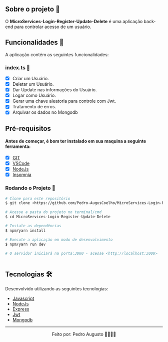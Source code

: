 ## Sobre o projeto 💬

O **MicroServices-Login-Register-Update-Delete** é uma aplicação back-end para controlar acesso de um usuário.

## Funcionalidades 🧠

A aplicação contém as seguintes funcionalidades:

### index.ts 📕

- [x] Criar um Usuário.
- [x] Deletar um Usuário.
- [x] Dar Update nas informações do Usuário.
- [x] Logar como Usuário.
- [x] Gerar uma chave aleatoria para controle com Jwt.
- [x] Tratamento de erros.
- [x] Arquivar os dados no Mongodb

## Pré-requisitos
#### Antes de começar, é bom ter instalado em sua maquina a seguinte ferramenta:
- [x] [GIT](https://git-scm.com/)
- [x] [VSCode](https://code.visualstudio.com/)
- [x] [NodeJs](https://nodejs.org/en/)
- [x] [Insomnia](https://insomnia.rest/)

### Rodando o Projeto 📖

```bash
# Clone para este repositório
$ git clone <https://github.com/Pedro-AugusCoelho/MicroServices-Login-Register-Update-Delete.git>

# Acesse a pasta do projeto no terminal/cmd
$ cd MicroServices-Login-Register-Update-Delete

# Instale as dependências
$ npm/yarn install

# Execute a aplicação em modo de desenvolvimento
$ npm/yarn run dev

# O servidor iniciará na porta:3000 - acesse <http://localhost:3000>
 
```

## Tecnologias 🛠

Desenvolvido utilizando as seguintes tecnologias:

- [Javascript](https://www.javascript.com/)
- [NodeJs](https://nodejs.org/en/)
- [Express](https://expressjs.com/)
- [Jwt](https://jwt.io/)
- [Mongodb](https://www.mongodb.com/)

****************

<p align="center">Feito por: Pedro Augusto 🧑🏽🤙🏽</p>
